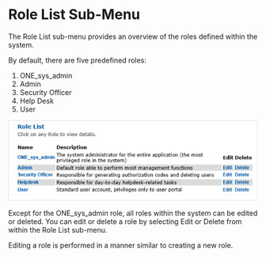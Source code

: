 # Role List Sub-Menu

The Role List sub-menu provides an overview of the roles defined within the system. 

By default, there are five predefined roles:

1.	ONE_sys_admin
2.	Admin
3.	Security Officer
4.	Help Desk
5.	User

![Role List](images/roleList.png)


Except for the ONE_sys_admin role, all roles within the system can be edited or deleted. You can edit or delete a role by selecting Edit or Delete from within the Role List sub-menu. 

Editing a role is performed in a manner similar to creating a new role. 


